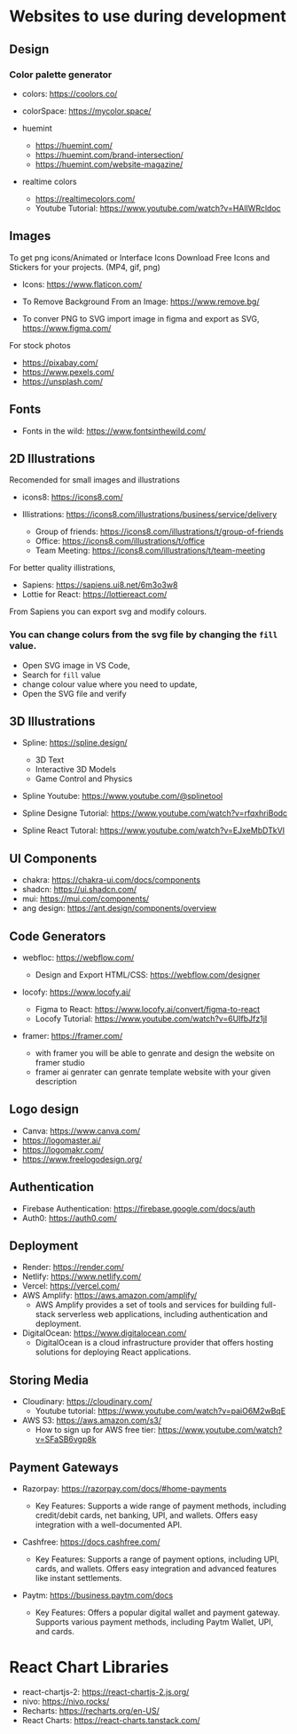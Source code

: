 # Websites to use during development

## Design

### Color palette generator

- colors: https://coolors.co/
- colorSpace: https://mycolor.space/

- huemint

  - https://huemint.com/
  - https://huemint.com/brand-intersection/
  - https://huemint.com/website-magazine/

- realtime colors

  - https://realtimecolors.com/
  - Youtube Tutorial: https://www.youtube.com/watch?v=HAlIWRcldoc

## Images

To get png icons/Animated or Interface Icons
Download Free Icons and Stickers for your projects. (MP4, gif, png)

- Icons: https://www.flaticon.com/

- To Remove Background From an Image: https://www.remove.bg/

- To conver PNG to SVG import image in figma and export as SVG, https://www.figma.com/

For stock photos

- https://pixabay.com/
- https://www.pexels.com/
- https://unsplash.com/

## Fonts

- Fonts in the wild: https://www.fontsinthewild.com/

## 2D Illustrations

Recomended for small images and illustrations

- icons8: https://icons8.com/

- Illistrations: https://icons8.com/illustrations/business/service/delivery
  - Group of friends: https://icons8.com/illustrations/t/group-of-friends
  - Office: https://icons8.com/illustrations/t/office
  - Team Meeting: https://icons8.com/illustrations/t/team-meeting

For better quality illistrations,

- Sapiens: https://sapiens.ui8.net/6m3o3w8
- Lottie for React: https://lottiereact.com/

From Sapiens you can export svg and modify colours.

### You can change colurs from the svg file by changing the `fill` value.

- Open SVG image in VS Code,
- Search for `fill` value
- change colour value where you need to update,
- Open the SVG file and verify

## 3D Illustrations

- Spline: https://spline.design/

  - 3D Text
  - Interactive 3D Models
  - Game Control and Physics

- Spline Youtube: https://www.youtube.com/@splinetool
- Spline Designe Tutorial: https://www.youtube.com/watch?v=rfqxhriBodc
- Spline React Tutoral: https://www.youtube.com/watch?v=EJxeMbDTkVI

## UI Components

- chakra: https://chakra-ui.com/docs/components
- shadcn: https://ui.shadcn.com/
- mui: https://mui.com/components/
- ang design: https://ant.design/components/overview

## Code Generators

- webfloc: https://webflow.com/

  - Design and Export HTML/CSS: https://webflow.com/designer

- locofy: https://www.locofy.ai/

  - Figma to React: https://www.locofy.ai/convert/figma-to-react
  - Locofy Tutorial: https://www.youtube.com/watch?v=6UIfbJfz1jI

- framer: https://framer.com/

  - with framer you will be able to genrate and design the website on framer studio
  - framer ai genrater can genrate template website with your given description

## Logo design

- Canva: https://www.canva.com/
- https://logomaster.ai/
- https://logomakr.com/
- https://www.freelogodesign.org/

## Authentication

- Firebase Authentication: https://firebase.google.com/docs/auth
- Auth0: https://auth0.com/

## Deployment

- Render: https://render.com/
- Netlify: https://www.netlify.com/
- Vercel: https://vercel.com/
- AWS Amplify: https://aws.amazon.com/amplify/
  - AWS Amplify provides a set of tools and services for building full-stack serverless web applications, including authentication and deployment.
- DigitalOcean: https://www.digitalocean.com/
  - DigitalOcean is a cloud infrastructure provider that offers hosting solutions for deploying React applications.

## Storing Media

- Cloudinary: https://cloudinary.com/
  - Youtube tutorial: https://www.youtube.com/watch?v=paiO6M2wBqE
- AWS S3: https://aws.amazon.com/s3/
  - How to sign up for AWS free tier: https://www.youtube.com/watch?v=SFaSB6vgp8k

## Payment Gateways

- Razorpay: https://razorpay.com/docs/#home-payments

  - Key Features: Supports a wide range of payment methods, including credit/debit cards, net banking, UPI, and wallets. Offers easy integration with a well-documented API.

- Cashfree: https://docs.cashfree.com/

  - Key Features: Supports a range of payment options, including UPI, cards, and wallets. Offers easy integration and advanced features like instant settlements.

- Paytm: https://business.paytm.com/docs

  - Key Features: Offers a popular digital wallet and payment gateway. Supports various payment methods, including Paytm Wallet, UPI, and cards.

 # React Chart Libraries

- react-chartjs-2: https://react-chartjs-2.js.org/
- nivo: https://nivo.rocks/
- Recharts: https://recharts.org/en-US/
- React Charts: https://react-charts.tanstack.com/ 